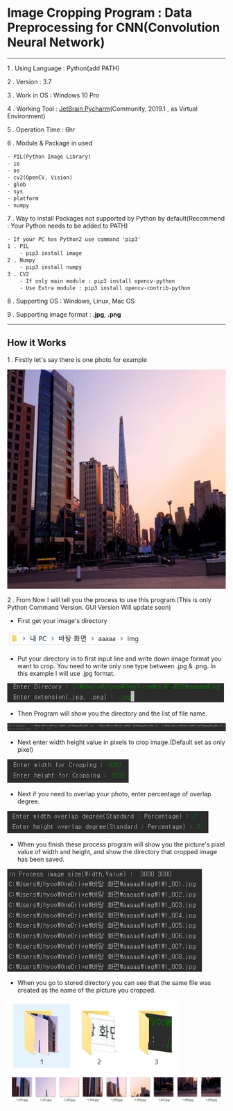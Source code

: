 Image Cropping Program : Data Preprocessing for CNN(Convolution Neural Network)
===

***

1 . Using Language : Python(add PATH)

2 . Version : 3.7

3 . Work in OS : Windows 10 Pro

4 . Working Tool : [JetBrain Pycharm](https://www.jetbrains.com/pycharm/)(Community, 2019.1 , as Virtual Environment)

5 . Operation Time : 6hr

6 . Module & Package in used

    - PIL(Python Image Library)
    - io
    - os
    - cv2(OpenCV, Vision)
    - glob
    - sys
    - platform
    - numpy
7 . Way to install Packages not supported by Python by default(Recommend : Your Python needs to be added to PATH)

    - If your PC has Python2 use command 'pip3'
    1 . PIL
        - pip3 install image   
    2 . Numpy
        - pip3 install numpy
    3 . CV2
        - If only main module : pip3 install opencv-python
        - Use Extra module : pip3 install opencv-contrib-python

8 . Supporting OS : Windows, Linux, Mac OS

9 . Supporting image format : **.jpg**, **.png**
***

## How it Works

1 . Firstly let's say there is one photo for example

![Example](/img/1.JPG)

2 . From Now I will tell  you the process to use this program.(This is only Python Command Version. GUI Version Will update soon)

- First get your image's directory

![ex1](/img/2.JPG)

- Put your directory in to first input line and write down image format you want to crop. You need to write only one type between .jpg & .png. In this example I will use .jpg format.

![ex2](/img/3.JPG)

- Then Program will show you the directory and the list of file name.

![ex3](/img/4.JPG)

- Next enter width height value in pixels to crop image.(Default set as only pixel)

![ex4](/img/5.jpg)

- Next if you need to overlap your photo, enter percentage of overlap degree.

![ex5](/img/7.jpg)

- When you finish these process program will show you the picture's pixel value of width and height, and show the directory that cropped image has been saved.

![ex6](/img/8.jpg)

- When you go to stored directory you can see that the same file was created as the name of the picture you cropped.

![ex7](/img/9.jpg)
![ex8](/img/10.jpg)

        
